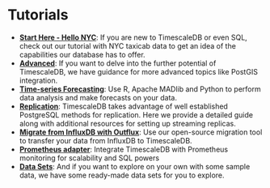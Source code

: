 # Tutorials

- **[Start Here - Hello NYC][Hello NYC]**: If you are new to TimescaleDB
or even SQL, check
out our tutorial with NYC taxicab data to get an idea of the capabilities our
database has to offer.
- **[Advanced][postGIS]**: If you want to delve into the further potential of
TimescaleDB, we have guidance for more advanced topics
like PostGIS integration.
- **[Time-series Forecasting][Forecasting]**: Use R, Apache MADlib and Python to perform
data analysis and make forecasts on your data.
- **[Replication][]**: TimescaleDB takes advantage of well established PostgreSQL methods for replication.  Here we provide a detailed guide along with additional resources for setting up streaming replicas.
- **[Migrate from InfluxDB with Outflux][Outflux]**: Use our open-source migration tool to transfer your data from InfluxDB to TimescaleDB.
- **[Prometheus adapter][]**: Integrate TimescaleDB with Prometheus monitoring for scalability and SQL powers
- **[Data Sets][]**: And if you want to explore on your own
with some sample data, we have some ready-made data sets for you to explore.

[Hello NYC]: /tutorials/tutorial-hello-nyc
[PostGIS]: /tutorials/tutorial-hello-nyc#tutorial-postgis
[Replication]: /tutorials/replication
[Outflux]: /tutorials/outflux
[Prometheus adapter]: /tutorials/prometheus-adapter
[Data Sets]: /tutorials/other-sample-datasets
[Forecasting]: /tutorials/tutorial-forecasting
